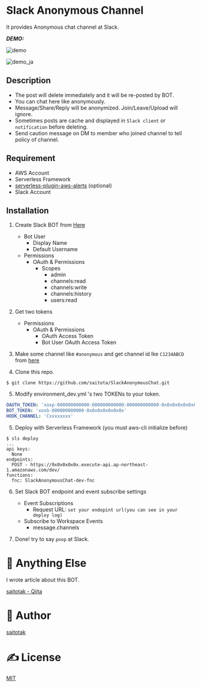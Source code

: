 ﻿# Slack Anonymous Channel
It provides Anonymous chat channel at Slack.

***DEMO:***

![demo](https://user-images.githubusercontent.com/1152469/37695513-52bd3158-2d13-11e8-8626-dea07e1dd439.gif)

![demo_ja](https://user-images.githubusercontent.com/1152469/37695515-5526551e-2d13-11e8-835d-bcd41861aa60.gif)


## Description
- The post will delete immediately and it will be re-posted by BOT.
- You can chat here like anonymously.
- Message/Share/Reply will be anonymized. Join/Leave/Upload will ignore.
- Sometimes posts are cache and displayed in `Slack client` or `notification`  before deleting.
- Send caution message on DM to member who joined channel to tell policy of channel.

## Requirement
- AWS Account
- Serverless Framework
- [serverless-plugin-aws-alerts](https://serverless.com/blog/serverless-ops-metrics/) (optional)
- Slack Account

## Installation
1. Create Slack BOT from [Here](https://api.slack.com/slack-apps)
    - Bot User
        - Display Name
        - Default Username
    - Permissions
        - OAuth & Permissions
            - Scopes
                - admin
                - channels:read
                - channels:write
                - channels:history
                - users:read
2. Get two tokens
    - Permissions
        - OAuth & Permissions
            - OAuth Access Token
            - Bot User OAuth Access Token

3. Make some channel like `#anonymous` and get channel id lke `C1234ABCD` from [here](https://api.slack.com/methods/channels.list/test)

4. Clone this repo.
```
$ git clone https://github.com/saitota/SlackAnonymousChat.git
```

5. Modify environment_dev.yml 's two TOKENs to your token.
``` environment_dev.yml
OAUTH_TOKEN: 'xoxp-000000000000-000000000000-000000000000-0x0x0x0x0x0x0x0x0x0x0x0x0x0x0x0x'
BOT_TOKEN: 'xoxb-000000000000-0x0x0x0x0x0x0x'
HOOK_CHANNEL: 'Cxxxxxxxx'
```

5. Deploy with Serverless Framework (you must aws-cli initialize before)
```
$ sls deploy
...
api keys:
  None
endpoints:
  POST - https://0x0x0x0x0x.execute-api.ap-northeast-1.amazonaws.com/dev/
functions:
  fnc: SlackAnonymousChat-dev-fnc
```
6. Set Slack BOT endpoint and event subscribe settings 
    - Event Subscriptions
        - Request URL: `set your endopint url(you can see in your deploy log)`
    - Subscribe to Workspace Events
        - message.channels

7. Done! try to say `poop` at Slack.

# 🤔 Anything Else
I wrote article about this BOT.

[saitotak - Qiita](https://qiita.com/saitotak/)

# 🐑 Author
[saitotak](https://qiita.com/saitotak)

# ✍ License
[MIT](./LICENSE)
